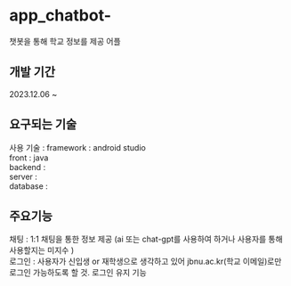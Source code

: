 # app_chatbot-
챗봇을 통해 학교 정보를 제공 어플

## 개발 기간 
2023.12.06 ~ 


## 요구되는 기술 
사용 기술 : framework : android studio   
front :  java  
backend :  
server :  
database :   


## 주요기능 
채팅 : 1:1 채팅을 통한 정보 제공 (ai 또는 chat-gpt를 사용하여 하거나 사용자를 통해 사용할지는 미지수 )  
로그인 : 사용자가 신입생 or 재학생으로 생각하고 있어 jbnu.ac.kr(학교 이메일)로만 로그인 가능하도록 할 것.  로그인 유지 기능

